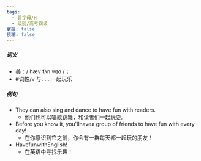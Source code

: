```yaml
---
tags:
  - 首字母/H
  - 级别/高考四级
掌握: false
模糊: false
---
```

##### 词义
- 美：/ hæv fʌn wɪð /；
- #词性/v  与……一起玩乐
##### 例句
- They can also sing and dance to have fun with readers.
	- 他们也可以唱歌跳舞，和读者们一起玩耍。
- Before you know it, you'llhavea group of friends to have fun with every day!
	- 在你意识到它之前，你会有一群每天都一起玩的朋友！
- HavefunwithEnglish!
	- 在英语中寻找乐趣！
